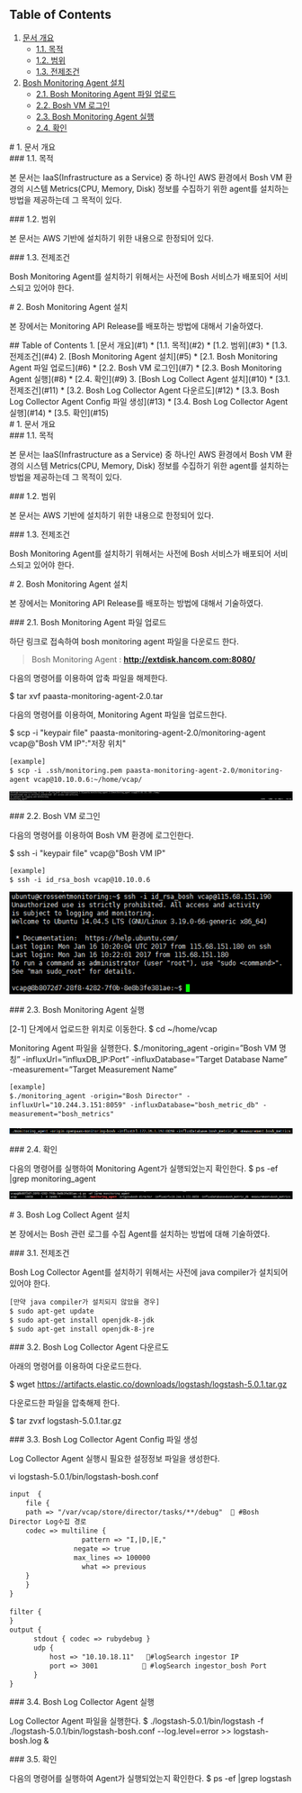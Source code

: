 ## Table of Contents
1. [문서 개요](#1)
     * [1.1. 목적](#2)
     * [1.2. 범위](#3)
     * [1.3. 전제조건](#4)
2. [Bosh Monitoring Agent 설치](#5)
     * [2.1.  Bosh Monitoring Agent 파일 업로드](#6)
     * [2.2.  Bosh VM 로그인](#7)
     * [2.3.  Bosh Monitoring Agent 실행](#8)
     * [2.4.  확인](#9)

<div id='1'></div>
# 1. 문서 개요

<div id='2'></div>
### 1.1. 목적
      
본 문서는 IaaS(Infrastructure as a Service) 중 하나인 AWS 환경에서 Bosh VM 환경의 시스템 Metrics(CPU, Memory, Disk) 정보를 수집하기 위한 agent를  설치하는 방법을 제공하는데 그 목적이 있다.

<div id='3'></div>
### 1.2. 범위
      
본 문서는 AWS 기반에 설치하기 위한 내용으로 한정되어 있다.

<div id='4'></div>
### 1.3. 전제조건
      
Bosh Monitoring Agent를 설치하기 위해서는 사전에 Bosh 서비스가 배포되어 서비스되고 있어야 한다.

<div id='5'></div>
# 2.  Bosh Monitoring Agent 설치

본 장에서는 Monitoring API Release를 배포하는 방법에 대해서 기술하였다.

<div id='6'></div>
## Table of Contents
1. [문서 개요](#1)
     * [1.1. 목적](#2)
     * [1.2. 범위](#3)
     * [1.3. 전제조건](#4)
2. [Bosh Monitoring Agent 설치](#5)
     * [2.1.  Bosh Monitoring Agent 파일 업로드](#6)
     * [2.2.  Bosh VM 로그인](#7)
     * [2.3.  Bosh Monitoring Agent 실행](#8)
     * [2.4.  확인](#9)
3. [Bosh Log Collect Agent 설치](#10)
     * [3.1.  전제조건](#11)
     * [3.2.  Bosh Log Collector Agent 다운르도](#12)
     * [3.3.  Bosh Log Collector Agent Config 파일 생성](#13)
     * [3.4.  Bosh Log Collector Agent 실행](#14)     
     * [3.5.  확인](#15)

<div id='1'></div>
# 1. 문서 개요

<div id='2'></div>
### 1.1. 목적
      
본 문서는 IaaS(Infrastructure as a Service) 중 하나인 AWS 환경에서 Bosh VM 환경의 시스템 Metrics(CPU, Memory, Disk) 정보를 수집하기 위한 agent를  설치하는 방법을 제공하는데 그 목적이 있다.

<div id='3'></div>
### 1.2. 범위
      
본 문서는 AWS 기반에 설치하기 위한 내용으로 한정되어 있다.

<div id='4'></div>
### 1.3. 전제조건
      
Bosh Monitoring Agent를 설치하기 위해서는 사전에 Bosh 서비스가 배포되어 서비스되고 있어야 한다.

<div id='5'></div>
# 2.  Bosh Monitoring Agent 설치

본 장에서는 Monitoring API Release를 배포하는 방법에 대해서 기술하였다.

<div id='6'></div>
### 2.1.  Bosh Monitoring Agent 파일 업로드 

하단 링크로 접속하여 bosh monitoring agent 파일을 다운로드 한다. 

>Bosh Monitoring Agent : **<http://extdisk.hancom.com:8080/>**

다음의 명령어를 이용하여 압축 파일을 해제한다.

$ tar xvf paasta-monitoring-agent-2.0.tar

다음의 명령어를 이용하여, Monitoring Agent 파일을 업로드한다.

$ scp -i "keypair file" paasta-monitoring-agent-2.0/monitoring-agent vcap@"Bosh VM IP":"저장 위치"

```
[example]
$ scp -i .ssh/monitoring.pem paasta-monitoring-agent-2.0/monitoring-agent vcap@10.10.0.6:~/home/vcap/
```

<kbd>![2-1-1]</kbd>

<div id='7'></div>
### 2.2.  Bosh VM 로그인

다음의 명령어를 이용하여 Bosh VM 환경에 로그인한다.

$ ssh -i "keypair file" vcap@"Bosh VM IP"

```
[example]
$ ssh -i id_rsa_bosh vcap@10.10.0.6
```

<kbd>![2-2-1]</kbd>

<div id='8'></div>
### 2.3.  Bosh Monitoring Agent 실행

[2-1] 단계에서 업로드한 위치로 이동한다.
$ cd ~/home/vcap

Monitoring Agent 파일을 실행한다.
$./monitoring_agent -origin=”Bosh VM 명칭” -influxUrl=”influxDB_IP:Port” -influxDatabase=”Target Database Name” -measurement=”Target Measurement Name”

```
[example]
$./monitoring_agent -origin="Bosh Director" -influxUrl="10.244.3.151:8059" -influxDatabase="bosh_metric_db" -measurement="bosh_metrics"
```

<kbd>![2-3-1]</kbd>


<div id='9'></div>
### 2.4.  확인

다음의 명령어를 실행하여 Monitoring Agent가 실행되었는지 확인한다.
$ ps -ef |grep monitoring_agent

<kbd>![2-4-1]</kbd>

<div id='10'></div>
# 3.  Bosh Log Collect Agent 설치

본 장에서는 Bosh 관련 로그를 수집 Agent를 설치하는 방법에 대해 기술하였다.


<div id='11'></div>
### 3.1. 전제조건
      
Bosh Log Collector Agent를 설치하기 위해서는 사전에 java compiler가 설치되어 있어야 한다.

```
[만약 java compiler가 설치되지 않았을 경우]
$ sudo apt-get update
$ sudo apt-get install openjdk-8-jdk
$ sudo apt-get install openjdk-8-jre
```

<div id='12'></div>
### 3.2.  Bosh Log Collector Agent 다운르도

아래의 명령어를 이용하여 다운로드한다.

$ wget https://artifacts.elastic.co/downloads/logstash/logstash-5.0.1.tar.gz

다운로드한 파일을 압축해제 한다.

$ tar zvxf logstash-5.0.1.tar.gz

<div id='13'></div>
### 3.3.  Bosh Log Collector Agent Config 파일 생성

Log Collector Agent 실행시 필요한 설정정보 파일을 생성한다.

vi logstash-5.0.1/bin/logstash-bosh.conf

```
input  {
	file {
  	path => "/var/vcap/store/director/tasks/**/debug"   #Bosh Director Log수집 경로
   	codec => multiline {
    	          pattern => "I,|D,|E,"
      	        negate => true
                max_lines => 100000
        	      what => previous
   	}
	}
}

filter {
}
output {
      stdout { codec => rubydebug }
      udp {
          host => "10.10.18.11"   #logSearch ingestor IP
          port => 3001            #logSearch ingestor_bosh Port
      }
}
```

<div id='14'></div>
### 3.4.  Bosh Log Collector Agent 실행

Log Collector Agent 파일을 실행한다.
$ ./logstash-5.0.1/bin/logstash -f ./logstash-5.0.1/bin/logstash-bosh.conf --log.level=error >> logstash-bosh.log &


<div id='15'></div>
### 3.5.  확인

다음의 명령어를 실행하여 Agent가 실행되었는지 확인한다.
$ ps -ef |grep logstash


[2-1-1]:images/monitoring-agent/2-1-1.png
[2-2-1]:images/monitoring-agent/2-2-1.png
[2-3-1]:images/monitoring-agent/2-3-1.png
[2-4-1]:images/monitoring-agent/2-4-1.png

